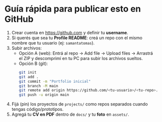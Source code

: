 # Guía rápida para publicar esto en GitHub

1) Crear cuenta en https://github.com y definir tu **username**.
2) Si querés que sea tu **Profile README**: creá un repo con el mismo nombre que tu usuario (ej: `samantatomas`).
3) Subir archivos:
   - Opción A (web): Entrá al repo → Add file → Upload files → Arrastrá el ZIP y descomprimí en tu PC para subir los archivos sueltos.
   - Opción B (git):
     ```bash
     git init
     git add .
     git commit -m "Portfolio inicial"
     git branch -M main
     git remote add origin https://github.com/<tu-usuario>/<tu-repo>.git
     git push -u origin main
     ```
4) Fijá (pin) los proyectos de `projects/` como repos separados cuando tengas código/prototipos.
5) Agregá tu **CV en PDF** dentro de `docs/` y tu **foto** en `assets/`.